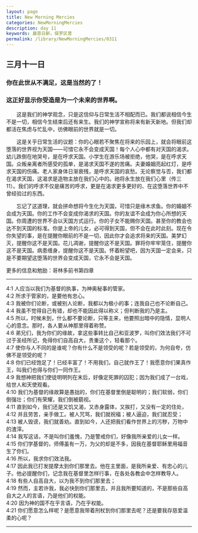 ```yaml
---
layout: page
title: New Morning Mercies
categories: NewMorningMercies
description: day 11
keywords: 晨恩日新，保罗区普
permalink: /library/NewMorningMercies/0311
---
```


## 三月十一日

### 你在此世从不满足，这是当然的了！
### 这正好显示你受造是为一个未来的世界啊。

&emsp;&emsp;这是我们的神学观念，只是这信仰与日常生活不相配而已。我们都说相信今生不是一切，相信今生结束后还有来生。我们的神学宣称将来有新天新地。但我们却都活在焦虑与忙乱中，彷佛眼前的世界就是一切。<br>

&emsp;&emsp;这是关乎日常生活的议题：你的心眼若不聚焦在将来的乐园上，就会将眼前这堕落的世界视为天国——可惜它永不会变成天国！每个人心中都有对天国的渴求。幼儿跌倒在地哭号，是在呼求天国。小学生在游乐场被拒绝，他哭，是在呼求天国。众叛亲离者所感受的孤单，是渴求天国不遂的苦痛。夫妻婚姻亮起红灯，是呼求天国的伤痛。老人家身体日渐衰残，是呼求天国的哀愁。无论察觉与否，我们都在渴求天国，这渴求是造物主放在我们心中的。祂将永生放在我们心里（传三11）。我们的呼求不仅是痛苦的呼求，更是在渴求更多更好的、在这堕落世界中不曾经验过的东西。<br>

&emsp;&emsp;忘记了这道理，就会拼命想将今生化为天国，可惜只是缘木求鱼。你的婚姻不会成为天国。你的工作不会变成你渴求的天国。你的友谊不会成为你心所想的天国。你周遭的世界不会以天国方式运行。你的子女不能赐你天国。甚至你的教会也达不到天国的标准。你是上帝的儿女，必可得到天国，但不会在此时此刻。现在令你失望的事，是在提醒你眼前的不是一切，因此你才会追求将来的天国。美梦幻灭，提醒你这不是天国。花儿凋谢，提醒你这不是天国。罪将你牢牢笼住，提醒你这不是天国。病患缠身，提醒你这不是天国。怀着盼望吧，因为天国一定会来，只是不要期望这堕落的世界会变成天国，它永不会是天国。<br>


更多的信息和勉励：哥林多前书第四章

***

4:1 人应当以我们为基督的执事，为神奥秘事的管家。<br>
4:2 所求于管家的，是要他有忠心。<br>
4:3 我被你们论断，或被别人论断，我都以为极小的事；连我自己也不论断自己。<br>
4:4 我虽不觉得自己有错，却也不能因此得以称义；但判断我的乃是主。<br>
4:5 所以，时候未到，什么都不要论断，只等主来，他要照出暗中的隐情，显明人心的意念。那时，各人要从神那里得着称赞。<br>
4:6 弟兄们，我为你们的缘故，拿这些事转比自己和亚波罗，叫你们效法我们不可过于圣经所记，免得你们自高自大，贵重这个，轻看那个。<br>
4:7 使你与人不同的是谁呢？你有什么不是领受的呢？若是领受的，为何自夸，仿佛不是领受的呢？<br>
4:8 你们已经饱足了！已经丰富了！不用我们，自己就作王了！我愿意你们果真作王，叫我们也得与你们一同作王。<br>
4:9 我想神把我们使徒明明列在末后，好像定死罪的囚犯；因为我们成了一台戏，给世人和天使观看。<br>
4:10 我们为基督的缘故算是愚拙的，你们在基督里倒是聪明的；我们软弱，你们倒强壮；你们有荣耀，我们倒被藐视。<br>
4:11 直到如今，我们还是又饥又渴，又赤身露体，又挨打，又没有一定的住处，<br>
4:12 并且劳苦，亲手做工。被人咒骂，我们就祝福；被人逼迫，我们就忍受；<br>
4:13 被人毁谤，我们就善劝。直到如今，人还把我们看作世界上的污秽，万物中的渣滓。<br>
4:14 我写这话，不是叫你们羞愧，乃是警戒你们，好像我所亲爱的儿女一样。<br>
4:15 你们学基督的，师傅虽有一万，为父的却是不多，因我在基督耶稣里用福音生了你们。<br>
4:16 所以，我求你们效法我。<br>
4:17 因此我已打发提摩太到你们那里去。他在主里面，是我所亲爱、有忠心的儿子。他必提醒你们，记念我在基督里怎样行事，在各处各教会中怎样教导人。<br>
4:18 有些人自高自大，以为我不到你们那里去；<br>
4:19 然而，主若许我，我必快到你们那里去，并且我所要知道的，不是那些自高自大之人的言语，乃是他们的权能。<br>
4:20 因为神的国不在乎言语，乃在乎权能。<br>
4:21 你们愿意怎么样呢？是愿意我带着刑杖到你们那里去呢？还是要我存慈爱温柔的心呢？<br>

***